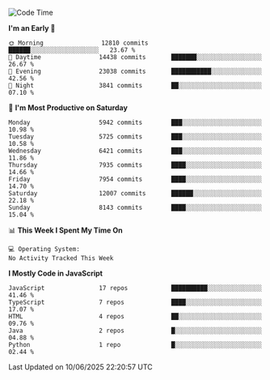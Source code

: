 <!--START_SECTION:waka-->
![Code Time](http://img.shields.io/badge/Code%20Time-3%2C498%20hrs%2059%20mins-blue)

**I'm an Early 🐤** 

```text
🌞 Morning                12810 commits       ██████░░░░░░░░░░░░░░░░░░░   23.67 % 
🌆 Daytime                14438 commits       ███████░░░░░░░░░░░░░░░░░░   26.67 % 
🌃 Evening                23038 commits       ███████████░░░░░░░░░░░░░░   42.56 % 
🌙 Night                  3841 commits        ██░░░░░░░░░░░░░░░░░░░░░░░   07.10 % 
```
📅 **I'm Most Productive on Saturday** 

```text
Monday                   5942 commits        ███░░░░░░░░░░░░░░░░░░░░░░   10.98 % 
Tuesday                  5725 commits        ███░░░░░░░░░░░░░░░░░░░░░░   10.58 % 
Wednesday                6421 commits        ███░░░░░░░░░░░░░░░░░░░░░░   11.86 % 
Thursday                 7935 commits        ████░░░░░░░░░░░░░░░░░░░░░   14.66 % 
Friday                   7954 commits        ████░░░░░░░░░░░░░░░░░░░░░   14.70 % 
Saturday                 12007 commits       ██████░░░░░░░░░░░░░░░░░░░   22.18 % 
Sunday                   8143 commits        ████░░░░░░░░░░░░░░░░░░░░░   15.04 % 
```


📊 **This Week I Spent My Time On** 

```text
💻 Operating System: 
No Activity Tracked This Week
```

**I Mostly Code in JavaScript** 

```text
JavaScript               17 repos            ██████████░░░░░░░░░░░░░░░   41.46 % 
TypeScript               7 repos             ████░░░░░░░░░░░░░░░░░░░░░   17.07 % 
HTML                     4 repos             ██░░░░░░░░░░░░░░░░░░░░░░░   09.76 % 
Java                     2 repos             █░░░░░░░░░░░░░░░░░░░░░░░░   04.88 % 
Python                   1 repo              █░░░░░░░░░░░░░░░░░░░░░░░░   02.44 % 
```




 Last Updated on 10/06/2025 22:20:57 UTC
<!--END_SECTION:waka-->

<!--
**likaiqiang/likaiqiang** is a ✨ _special_ ✨ repository because its `README.md` (this file) appears on your GitHub profile.

Here are some ideas to get you started:

- 🔭 I’m currently working on ...
- 🌱 I’m currently learning ...
- 👯 I’m looking to collaborate on ...
- 🤔 I’m looking for help with ...
- 💬 Ask me about ...
- 📫 How to reach me: ...
- 😄 Pronouns: ...
- ⚡ Fun fact: ...
-->
